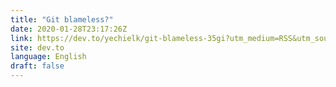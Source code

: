 ```yaml
---
title: "Git blameless?"
date: 2020-01-28T23:17:26Z
link: https://dev.to/yechielk/git-blameless-35gi?utm_medium=RSS&utm_source=news.12bit.vn
site: dev.to
language: English
draft: false
---
```

